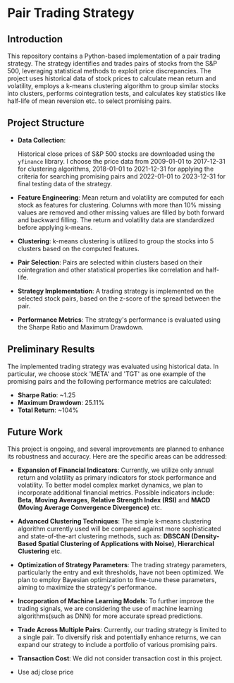# Pair Trading Strategy

## Introduction

This repository contains a Python-based implementation of a pair trading strategy. The strategy identifies and trades pairs of stocks from the S&P 500, leveraging statistical methods to exploit price discrepancies. The project uses historical data of stock prices to calculate mean return and volatility, employs a k-means clustering algorithm to group similar stocks into clusters, performs cointegration tests, and calculates key statistics like half-life of mean reversion etc. to select promising pairs.

## Project Structure

- **Data Collection**: 

    Historical close prices of S&P 500 stocks are downloaded using the `yfinance` library. I choose the price data from 2009-01-01 to 2017-12-31 for clustering algorithms, 2018-01-01 to 2021-12-31 for applying the criteria for searching promising pairs and 2022-01-01 to 2023-12-31 for final testing data of the strategy.

- **Feature Engineering**: Mean return and volatility are computed for each stock as features for clustering. Columns with more than 10% missing values are removed and other missing values are filled by both forward and backward filling. The return and volatility data are standardized before applying k-means. 
- **Clustering**: k-means clustering is utilized to group the stocks into 5 clusters based on the computed features.
- **Pair Selection**: Pairs are selected within clusters based on their cointegration and other statistical properties like correlation and half-life.
- **Strategy Implementation**: A trading strategy is implemented on the selected stock pairs, based on the z-score of the spread between the pair.
- **Performance Metrics**: The strategy's performance is evaluated using the Sharpe Ratio and Maximum Drawdown.

## Preliminary Results

The implemented trading strategy was evaluated using historical data. In particular, we choose stock 'META' and 'TGT' as one example of the promising pairs and the following performance metrics are calculated:

- **Sharpe Ratio**: ~1.25
- **Maximum Drawdown**: 25.11%
- **Total Return**: ~104%

## Future Work

This project is ongoing, and several improvements are planned to enhance its robustness and accuracy. Here are the specific areas can be addressed:

- **Expansion of Financial Indicators**: Currently, we utilize only annual return and volatility as primary indicators for stock performance and volatility. To better model complex market dynamics, we plan to incorporate additional financial metrics. Possible indicators include: **Beta**, **Moving Averages**, **Relative Strength Index (RSI)** and **MACD (Moving Average Convergence Divergence)** etc.

- **Advanced Clustering Techniques**: The simple k-means clustering algorithm currently used will be compared against more sophisticated and state-of-the-art clustering methods, such as: **DBSCAN (Density-Based Spatial Clustering of Applications with Noise)**, **Hierarchical Clustering** etc.

- **Optimization of Strategy Parameters**: The trading strategy parameters, particularly the entry and exit thresholds, have not been optimized. We plan to employ Bayesian optimization to fine-tune these parameters, aiming to maximize the strategy's performance.

- **Incorporation of Machine Learning Models**: To further improve the trading signals, we are considering the use of machine learning algorithms(such as DNN) for more accurate spread predictions.

- **Trade Across Multiple Pairs**: Currently, our trading strategy is limited to a single pair. To diversify risk and potentially enhance returns, we can expand our strategy to include a portfolio of various promising pairs.

- **Transaction Cost**: We did not consider transaction cost in this project. 

- Use adj close price 
